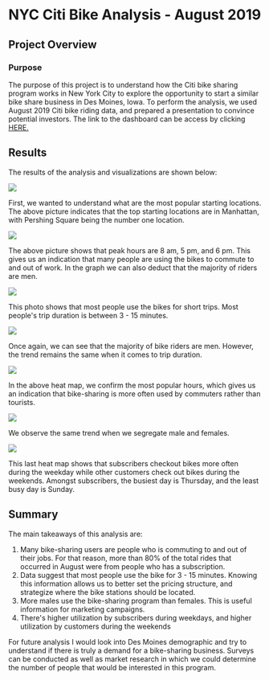# NYC Citi Bike Analysis - August 2019

## Project Overview

### Purpose

The purpose of this project is to understand how the Citi bike sharing program works in New York City to explore the opportunity to start a similar bike share business in Des Moines, Iowa. 
To perform the analysis, we used August 2019 Citi bike riding data, and prepared a presentation to convince potential investors.
The link to the dashboard can be access by clicking [HERE.](https://public.tableau.com/app/profile/mariela.kinn.terrazas/viz/NYCCitiBikeAnalysis_16574104599600/Story1)

##  Results

The results of the analysis and visualizations are shown below:

![](Resources/top_starting_locations.PNG)

First, we wanted to understand what are the most popular starting locations. The above picture indicates that the top starting locations are in Manhattan, with Pershing Square being the number one location.

![](Resources/peak_riding_hours.PNG)

The above picture shows that peak hours are 8 am, 5 pm, and 6 pm. This gives us an indication that many people are using the bikes to commute to and out of work.
In the graph we can also deduct that the majority of riders are men.

![](Resources/Checkout_times.PNG)

This photo shows that most people use the bikes for short trips. Most people's trip duration is between 3 - 15 minutes.

![](Resources/checkout_times_bygender.PNG)

Once again, we can see that the majority of bike riders are men. However, the trend remains the same when it comes to trip duration.

![](Resources/trips_by_weekday.PNG)

In the above heat map, we confirm the most popular hours, which gives us an indication that bike-sharing is more often used by commuters rather than tourists.

![](Resources/trips_by_gender.PNG)


We observe the same trend when we segregate male and females.

![](Resources/user_trips.PNG)

This last heat map shows that subscribers checkout bikes more often during the weekday while other customers check out bikes during the weekends. Amongst subscribers, the busiest day is Thursday, and the least busy day is Sunday.


## Summary

The main takeaways of this analysis are:
1. Many bike-sharing users are people who is commuting to and out of their jobs. For that reason, more than 80% of the total rides that occurred in August were from people who has a subscription. 
2. Data suggest that most people use the bike for 3 - 15 minutes. Knowing this information allows us to better set the pricing structure, and strategize where the bike stations should be located.
3. More males use the bike-sharing program than females. This is useful information for marketing campaigns.
4. There's higher utilization by subscribers during weekdays, and higher utilization by customers during the weekends

For future analysis I would look into Des Moines demographic and try to understand if there is truly a demand for a bike-sharing business. Surveys can be conducted as well as market research in which we could determine the number of people that would be interested in this program.  

